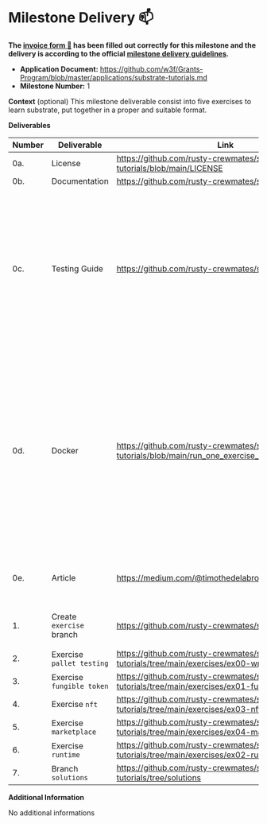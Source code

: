 # Milestone Delivery :mailbox:

**The [invoice form :pencil:](https://docs.google.com/forms/d/e/1FAIpQLSfmNYaoCgrxyhzgoKQ0ynQvnNRoTmgApz9NrMp-hd8mhIiO0A/viewform) has been filled out correctly for this milestone and the delivery is according to the official [milestone delivery guidelines](https://github.com/w3f/Grants-Program/blob/master/docs/milestone-deliverables-guidelines.md).**

- **Application Document:** https://github.com/w3f/Grants-Program/blob/master/applications/substrate-tutorials.md
- **Milestone Number:** 1

**Context** (optional)
This milestone deliverable consist into five exercises to learn substrate, put together in a proper and suitable format.

**Deliverables**

| Number | Deliverable               | Link                                                                                           | Notes                                                                                                                                                                                                                   |
| ------ | ------------------------- | ---------------------------------------------------------------------------------------------- | ----------------------------------------------------------------------------------------------------------------------------------------------------------------------------------------------------------------------- |
| 0a.    | License                   | https://github.com/rusty-crewmates/substrate-tutorials/blob/main/LICENSE                       | Apache 2.0                                                                                                                                                                                                              |
| 0b.    | Documentation             | https://github.com/rusty-crewmates/substrate-tutorials                                         |                                                                                                                                                                                                                         |
| 0c.    | Testing Guide             | https://github.com/rusty-crewmates/substrate-tutorials                                         | There is not really a way to test it other than doing the tutorials yourself. The whole interset of the thing is in the pedagogy we deployed. You have to live it ;)                                                    |
| 0d.    | Docker                    | https://github.com/rusty-crewmates/substrate-tutorials/blob/main/run_one_exercise_tests.sh     | This script lauch a docker with all ressources precompiled, copy the specific exercise you are working on in the docker, and run the test for this exercise only. It make people gain a lot of time while running test. |
| 0e.    | Article                   | https://medium.com/@timothedelabrouille/10efa2896ed2                                           | Still in draft, waiting for milestone 1 validation to publish it                                                                                                                                                        |
| 1.     | Create `exercise` branch  | https://github.com/rusty-crewmates/substrate-tutorials                                         | The main is used as exercises branch                                                                                                                                                                                    |
| 2.     | Exercise `pallet testing` | https://github.com/rusty-crewmates/substrate-tutorials/tree/main/exercises/ex00-writing-tests  |                                                                                                                                                                                                                         |
| 3.     | Exercise `fungible token` | https://github.com/rusty-crewmates/substrate-tutorials/tree/main/exercises/ex01-fungible-token |                                                                                                                                                                                                                         |
| 4.     | Exercise `nft`            | https://github.com/rusty-crewmates/substrate-tutorials/tree/main/exercises/ex03-nft            |                                                                                                                                                                                                                         |
| 5.     | Exercise `marketplace`    | https://github.com/rusty-crewmates/substrate-tutorials/tree/main/exercises/ex04-marketplace    |                                                                                                                                                                                                                         |
| 6.     | Exercise `runtime`        | https://github.com/rusty-crewmates/substrate-tutorials/tree/main/exercises/ex02-runtime        |                                                                                                                                                                                                                         |
| 7.     | Branch `solutions`        | https://github.com/rusty-crewmates/substrate-tutorials/tree/solutions                          |                                                                                                                                                                                                                         |

**Additional Information**

No additional informations

